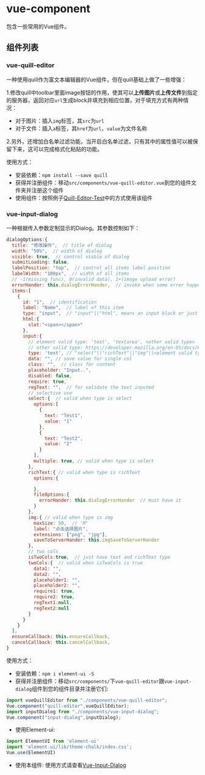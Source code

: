# vue-component

包含一些常用的Vue组件。

## 组件列表

### vue-quill-editor

一种使用quill作为富文本编辑器的Vue组件，但在quill基础上做了一些增强：

1.修改quill中toolbar里面image按钮的作用，使其可以**上传图片**或**上传文件**到指定的服务器，返回对应`url`生成block并填充到相应位置，对于填充方式有两种情况：

- 对于图片：插入`img`标签，其`src`为`url`
- 对于文件：插入`a`标签，其`href`为`url`，`value`为文件名称

2.另外，还增加白名单过滤功能，当开启白名单过滤，只有其中的属性值可以被保留下来，这可以完成格式化粘贴的功能。

使用方式：

- 安装依赖：`npm install --save quill`
- 获得并注册组件：移动`src/components/vue-quill-editor.vue`到您的组件文件夹并注册这个组件
- 使用组件：按照例子[Quill-Editor-Test](./src/views/quill-editor-test.vue)中的方式使用该组件

### vue-input-dialog

一种根据传入参数定制显示的Dialog。其参数控制如下：

```js
dialogOptions:{
  title: "修改操作",  // title of dialog
  width: "50%",  // width of dialog
  visible: true,  // control visble of dialog
  submitLoading: false,
  labelPosition: "top",  // control all items label position
  labelWidth: "100px",  // width of all items
  // -1(missing func), 0(invalid data), 1+(image upload error)
  errorHander: this.dialogErrorHander,  // invoke when some error happened
  items:[
    {
      id: "1",  // identification
      label: "Name",  // label of this item
      type: "input",  // "input"||"html", means an input block or just display some information
      html:{
        slot:"<span></span>"
      },
      input:{
        // element valid type: 'text', 'textarea', <other valid type>
        // other valid type: https://developer.mozilla.org/en-US/docs/Web/HTML/Element/input#Form_%3Cinput%3E_types
        type: 'text', // "select"||"richText"||"img"||<element valid type>,
        data: "", // save value for single col
        class: "",  // class for content
        placeholder: "Input..",
        disabled: false,
        require: true,
        regText: "",  // for validate the text inputed
        // selective use
        select:{  // valid when type is select
          options:[
            {
              text: "Test1",
              value: "1"
            },
            {
              text: "Test2",
              value: "2"
            }
          ],
          multiple: true, // valid when type is select
        },
        richText:{ // valid when type is richText
          options:{

          },
          fileOptions:{
            errorHander: this.dialogErrorHander  // must have it
          }
        },
        img:{ // valid when type is img
          maxSize: 50,  // 'M'
          label: "点击选择图片",
          extensions: ["png", "jpg"],
          saveToServerHander: this.imgSaveToServerHander
        },
        // two cols
        isTwoCols:true,  // just have text and richText type
        twoCols:{  // valid when isTwoCols is true
          data1: "",
          data2: "",
          placeholder1: "",
          placeholder2: "",
          require1: true,
          require2: true,
          regText1:null,
          regText2:null
        }
      }
    }
  ],
  ensureCallback: this.ensureCallback,
  cancelCallback: this.cancelCallback,
}
```

使用方式：

- 安装依赖：`npm i element-ui -S`
- 获得并注册组件：移动`src/components/`下`vue-quill-editor`跟`vue-input-dialog`组件到您的组件目录并注册它们:

```js
import vueQuillEditor from "./components/vue-quill-editor";
Vue.component("quill-editor",vueQuillEditor);
import inputDialog from "./components/vue-input-dialog";
Vue.component("input-dialog",inputDialog);
```

- 使用Element-ui:

```js
import ElementUI from 'element-ui'
import 'element-ui/lib/theme-chalk/index.css';
Vue.use(ElementUI)
```

- 使用本组件: 使用方式请查看[Vue-Input-Dialog](./src/views/input-dialog-test.vue)